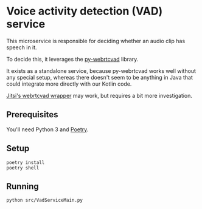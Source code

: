 Voice activity detection (VAD) service
======================================

This microservice is responsible for deciding whether an audio clip has speech in it.

To decide this, it leverages the [py-webrtcvad](https://github.com/wiseman/py-webrtcvad) library.

It exists as a standalone service, because py-webrtcvad works well without any special setup, whereas there doesn't seem to be anything in Java that could integrate more directly with our Kotlin code.

[Jitsi's webrtcvad wrapper](https://github.com/jitsi/jitsi-webrtc-vad-wrapper) may work, but requires a bit more investigation.


## Prerequisites

You'll need Python 3 and [Poetry](https://python-poetry.org/).

## Setup

```shell
poetry install
poetry shell
```

## Running

    python src/VadServiceMain.py

